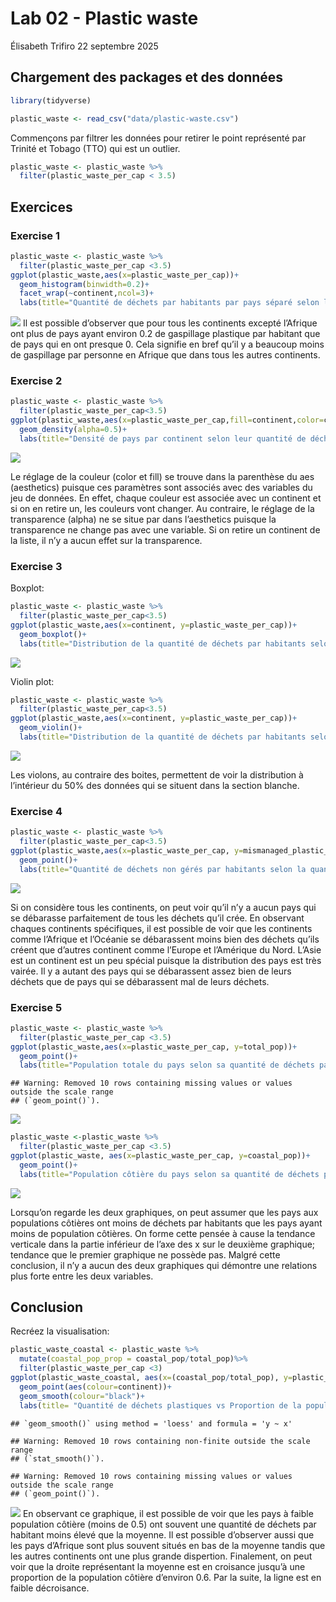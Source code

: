 Lab 02 - Plastic waste
================
Élisabeth Trifiro
22 septembre 2025

## Chargement des packages et des données

``` r
library(tidyverse) 
```

``` r
plastic_waste <- read_csv("data/plastic-waste.csv")
```

Commençons par filtrer les données pour retirer le point représenté par
Trinité et Tobago (TTO) qui est un outlier.

``` r
plastic_waste <- plastic_waste %>%
  filter(plastic_waste_per_cap < 3.5)
```

## Exercices

### Exercise 1

``` r
plastic_waste <- plastic_waste %>%
  filter(plastic_waste_per_cap <3.5)
ggplot(plastic_waste,aes(x=plastic_waste_per_cap))+
  geom_histogram(binwidth=0.2)+
  facet_wrap(~continent,ncol=3)+
  labs(title="Quantité de déchets par habitants par pays séparé selon leur continent", x="Quantité de déchets par habitants (kg/jour)", y="Nombre de pays")
```

![](lab-02_files/figure-gfm/plastic-waste-continent-1.png)<!-- --> Il
est possible d’observer que pour tous les continents excepté l’Afrique
ont plus de pays ayant environ 0.2 de gaspillage plastique par habitant
que de pays qui en ont presque 0. Cela signifie en bref qu’il y a
beaucoup moins de gaspillage par personne en Afrique que dans tous les
autres continents.

### Exercise 2

``` r
plastic_waste <- plastic_waste %>%
  filter(plastic_waste_per_cap<3.5)
ggplot(plastic_waste,aes(x=plastic_waste_per_cap,fill=continent,color=continent))+
  geom_density(alpha=0.5)+
  labs(title="Densité de pays par continent selon leur quantité de déchets par habitants", x="Quantité de déchets par habitants (kg/jour)", y="Densité")
```

![](lab-02_files/figure-gfm/plastic-waste-density-1.png)<!-- -->

Le réglage de la couleur (color et fill) se trouve dans la parenthèse du
aes (aesthetics) puisque ces paramètres sont associés avec des variables
du jeu de données. En effet, chaque couleur est associée avec un
continent et si on en retire un, les couleurs vont changer. Au
contraire, le réglage de la transparence (alpha) ne se situe par dans
l’aesthetics puisque la transparence ne change pas avec une variable. Si
on retire un continent de la liste, il n’y a aucun effet sur la
transparence.

### Exercise 3

Boxplot:

``` r
plastic_waste <- plastic_waste %>% 
  filter(plastic_waste_per_cap<3.5)
ggplot(plastic_waste,aes(x=continent, y=plastic_waste_per_cap))+
  geom_boxplot()+
  labs(title="Distribution de la quantité de déchets par habitants selon le continent qu'ils habitent", x="Continent", y="Quantité de déchets par habitants (kg/jour)")
```

![](lab-02_files/figure-gfm/plastic-waste-boxplot-1.png)<!-- -->

Violin plot:

``` r
plastic_waste <- plastic_waste %>%
  filter(plastic_waste_per_cap<3.5)
ggplot(plastic_waste,aes(x=continent, y=plastic_waste_per_cap))+
  geom_violin()+
  labs(title="Distribution de la quantité de déchets par habitants selon le continents qu'ils habitent", x="Continent", y="Quantité de déchets par habitants (kg/jour)")
```

![](lab-02_files/figure-gfm/plastic-waste-violin-1.png)<!-- -->

Les violons, au contraire des boites, permettent de voir la distribution
à l’intérieur du 50% des données qui se situent dans la section blanche.

### Exercise 4

``` r
plastic_waste <- plastic_waste %>%
  filter(plastic_waste_per_cap<3.5)
ggplot(plastic_waste,aes(x=plastic_waste_per_cap, y=mismanaged_plastic_waste_per_cap, color=continent))+
  geom_point()+
  labs(title="Quantité de déchets non gérés par habitants selon la quantité de déchets par habitants", x="Quantité de déchets par habitants (kg/jour)", y="Quantité de déchets non gérés par habitants (kg/jour)", color ="Continent")
```

![](lab-02_files/figure-gfm/plastic-waste-mismanaged-1.png)<!-- -->

Si on considère tous les continents, on peut voir qu’il n’y a aucun pays
qui se débarasse parfaitement de tous les déchets qu’il crée. En
observant chaques continents spécifiques, il est possible de voir que
les continents comme l’Afrique et l’Océanie se débarassent moins bien
des déchets qu’ils créent que d’autres continent comme l’Europe et
l’Amérique du Nord. L’Asie est un continent est un peu spécial puisque
la distribution des pays est très vairée. Il y a autant des pays qui se
débarassent assez bien de leurs déchets que de pays qui se débarassent
mal de leurs déchets.

### Exercise 5

``` r
plastic_waste <- plastic_waste %>%
  filter(plastic_waste_per_cap <3.5)
ggplot(plastic_waste,aes(x=plastic_waste_per_cap, y=total_pop))+
  geom_point()+
  labs(title="Population totale du pays selon sa quantité de déchets par habitants", x="Quantité de déchets par habitants (kg/jour)", y="Population total du pays")
```

    ## Warning: Removed 10 rows containing missing values or values outside the scale range
    ## (`geom_point()`).

![](lab-02_files/figure-gfm/plastic-waste-population-total-1.png)<!-- -->

``` r
plastic_waste <-plastic_waste %>%
  filter(plastic_waste_per_cap <3.5)
ggplot(plastic_waste, aes(x=plastic_waste_per_cap, y=coastal_pop))+
  geom_point()+
  labs(title="Population côtière du pays selon sa quantité de déchets par habitants totaux", x="Quantité de déchets par habitants totaux (kg/jour)", y="Population côtière du pays")
```

![](lab-02_files/figure-gfm/plastic-waste-population-coastal-1.png)<!-- -->

Lorsqu’on regarde les deux graphiques, on peut assumer que les pays aux
populations côtières ont moins de déchets par habitants que les pays
ayant moins de population côtières. On forme cette pensée à cause la
tendance verticale dans la partie inférieur de l’axe des x sur le
deuxième graphique; tendance que le premier graphique ne possède pas.
Malgré cette conclusion, il n’y a aucun des deux graphiques qui démontre
une relations plus forte entre les deux variables.

## Conclusion

Recréez la visualisation:

``` r
plastic_waste_coastal <- plastic_waste %>%
  mutate(coastal_pop_prop = coastal_pop/total_pop)%>%
  filter(plastic_waste_per_cap <3)
ggplot(plastic_waste_coastal, aes(x=(coastal_pop/total_pop), y=plastic_waste_per_cap))+
  geom_point(aes(colour=continent))+
  geom_smooth(colour="black")+
  labs(title= "Quantité de déchets plastiques vs Proportion de la population côtière", subtitle="Selon le continent", x= "Proportion de la population côtière (Coastal/total population)", y= "Nombre de déchets plastiques par habitants", Colour= "Contient")
```

    ## `geom_smooth()` using method = 'loess' and formula = 'y ~ x'

    ## Warning: Removed 10 rows containing non-finite outside the scale range
    ## (`stat_smooth()`).

    ## Warning: Removed 10 rows containing missing values or values outside the scale range
    ## (`geom_point()`).

![](lab-02_files/figure-gfm/recreate-viz-1.png)<!-- --> En observant ce
graphique, il est possible de voir que les pays à faible population
côtière (moins de 0.5) ont souvent une quantité de déchets par habitant
moins élevé que la moyenne. Il est possible d’observer aussi que les
pays d’Afrique sont plus souvent situés en bas de la moyenne tandis que
les autres continents ont une plus grande dispertion. Finalement, on
peut voir que la droite représentant la moyenne est en croisance jusqu’à
une proportion de la population côtière d’environ 0.6. Par la suite, la
ligne est en faible décroisance.
